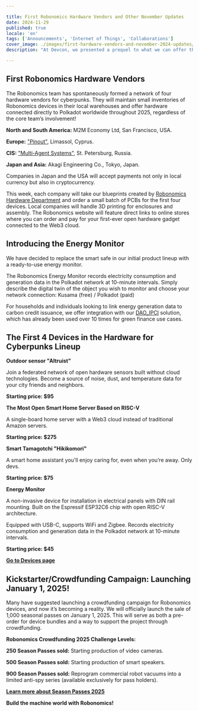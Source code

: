 ```yaml
---

title: First Robonomics Hardware Vendors and Other November Updates
date: 2024-11-29
published: true
locale: 'en'
tags: ['Announcements', 'Internet of Things', 'Collaborations']
cover_image: ./images/first-hardware-vendors-and-november-2024-updates/cover.webp
description: "At Devcon, we presented a prequel to what we can offer the community in the 2025 season. Now, we are moving to the next stage."

---
```


## First Robonomics Hardware Vendors

The Robonomics team has spontaneously formed a network of four hardware vendors for cyberpunks. They will maintain small inventories of Robonomics devices in their local warehouses and offer hardware connected directly to Polkadot worldwide throughout 2025, regardless of the core team’s involvement!

**North and South America:** M2M Economy Ltd, San Francisco, USA.

**Europe:**  [ "Pinout"](https://pinout.cloud), Limassol, Cyprus.

**CIS:**  [ "Multi-Agent Systems"](http://multi-agent.io), St. Petersburg, Russia.

**Japan and Asia:** Akagi Engineering Co., Tokyo, Japan.

Companies in Japan and the USA will accept payments not only in local currency but also in cryptocurrency.

This week, each company will take our blueprints created by [Robonomics Hardware Department](https://x.com/RobonomicsHW) and order a small batch of PCBs for the first four devices. Local companies will handle 3D printing for enclosures and assembly. The Robonomics website will feature direct links to online stores where you can order and pay for your first-ever open hardware gadget connected to the Web3 cloud.

## Introducing the Energy Monitor

We have decided to replace the smart safe in our initial product lineup with a ready-to-use energy monitor.

The Robonomics Energy Monitor records electricity consumption and generation data in the Polkadot network at 10-minute intervals. Simply describe the digital twin of the object you wish to monitor and choose your network connection: Kusama (free) / Polkadot (paid)

For households and individuals looking to link energy generation data to carbon credit issuance, we offer integration with our [DAO_IPCI](https://x.com/DAO_IPCI) solution, which has already been used over 10 times for green finance use cases.

## The First 4 Devices in the Hardware for Cyberpunks Lineup

<div class="oldy space-b">

**Outdoor sensor "Altruist"**

Join a federated network of open hardware sensors built without cloud technologies. Become a source of noise, dust, and temperature data for your city friends and neighbors.

**Starting price: $95**

</div>

<div class="oldy space-b">

**The Most Open Smart Home Server Based on RISC-V**

A single-board home server with a Web3 cloud instead of traditional Amazon servers.

**Starting price: $275**

</div>

<div class="oldy space-b">

**Smart Tamagotchi "Hikikomori"**

A smart home assistant you’ll enjoy caring for, even when you’re away. Only devs.

**Starting price: $75**

</div>

<div class="oldy space-b">

**Energy Monitor**

A non-invasive device for installation in electrical panels with DIN rail mounting. Built on the Espressif ESP32C6 chip with open RISC-V architecture.

Equipped with USB-C, supports WiFi and Zigbee. Records electricity consumption and generation data in the Polkadot network at 10-minute intervals.

**Starting price: $45**

</div>

[**Go to Devices page**](/devices/)

## Kickstarter/Crowdfunding Campaign: Launching January 1, 2025!

Many have suggested launching a crowdfunding campaign for Robonomics devices, and now it’s becoming a reality. We will officially launch the sale of 1,000 seasonal passes on January 1, 2025. This will serve as both a pre-order for device bundles and a way to support the project through crowdfunding.

<div class="oldy space-b">

**Robonomics Crowdfunding 2025 Challenge Levels:**

**250 Season Passes sold:** Starting production of video cameras.

**500 Season Passes sold:** Starting production of smart speakers.

**900 Season Passes sold:** Reprogram commercial robot vacuums into a limited anti-spy series (available exclusively for pass holders).

</div>

[**Learn more about Season Passes 2025**](https://robonomics.network/blog/robo-season-pass-2025-welcome-to-the-paper-st-club/)

**Build the machine world with Robonomics!**